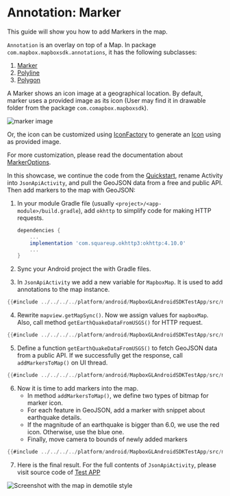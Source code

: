 # Annotation: Marker

This guide will show you how to add Markers in the map.

`Annotation` is an overlay on top of a Map. In package
`com.mapbox.mapboxsdk.annotations`, it has the following subclasses:
1. [Marker]
2. [Polyline]
3. [Polygon]

A Marker shows an icon image at a geographical location. By default, marker uses
a provided image as its icon (User may find it in drawable folder from the package
`com.comapbox.mapboxsdk`).

![marker image]

Or, the icon can be customized using [IconFactory] to generate an
[Icon] using as provided image.

For more customization, please read the documentation about [MarkerOptions].

In this showcase, we continue the code from the [Quickstart],
rename Activity into `JsonApiActivity`,
and pull the GeoJSON data from a free and public API.
Then add markers to the map with GeoJSON:

1. In your module Gradle file (usually `<project>/<app-module>/build.gradle`), add
   `okhttp` to simplify code for making HTTP requests.


    ```gradle
    dependencies {
        ...
        implementation 'com.squareup.okhttp3:okhttp:4.10.0'
        ...
    }
    ```

2. Sync your Android project the with Gradle files.

3. In `JsonApiActivity` we add a new variable for `MapboxMap`.
   It is used to add annotations to the map instance.

```kotlin
{{#include ../../../../platform/android/MapboxGLAndroidSDKTestApp/src/main/java/com/mapbox/mapboxsdk/testapp/activity/annotation/JsonApiActivity.kt:top}}
```

4. Rewrite `mapview.getMapSync()`. Now we assign values for `mapboxMap`.
   Also, call method `getEarthQuakeDataFromUSGS()` for HTTP request.

```kotlin
{{#include ../../../../platform/android/MapboxGLAndroidSDKTestApp/src/main/java/com/mapbox/mapboxsdk/testapp/activity/annotation/JsonApiActivity.kt:mapAsync}}
```

5. Define a function `getEarthQuakeDataFromUSGS()` to fetch GeoJSON data from a public API.
   If we successfully get the response, call `addMarkersToMap()` on UI thread.

```kotlin
{{#include ../../../../platform/android/MapboxGLAndroidSDKTestApp/src/main/java/com/mapbox/mapboxsdk/testapp/activity/annotation/JsonApiActivity.kt:getEarthquakes}}
```

6. Now it is time to add markers into the map.
   - In method `addMarkersToMap()`, we define two types of bitmap for marker icon.
   - For each feature in GeoJSON, add a marker with snippet about earthquake details.
   - If the magnitude of an earthquake is bigger than 6.0, we use the red icon. Otherwise, use the blue one.
   - Finally, move camera to bounds of newly added markers

```kotlin
{{#include ../../../../platform/android/MapboxGLAndroidSDKTestApp/src/main/java/com/mapbox/mapboxsdk/testapp/activity/annotation/JsonApiActivity.kt:addMarkers}}
```

7. Here is the final result. For the full contents of `JsonApiActivity`, please visit source code of [Test APP]

<div style="align: center">
  <img src="https://github.com/maplibre/maplibre-native/assets/19887090/00446249-9b19-4a48-8a46-00d4c5a2f981" alt="Screenshot with the map in demotile style">
</div>

[Marker]: https://maplibre.org/maplibre-native/android/api/-map-libre%20-native%20for%20-android/com.mapbox.mapboxsdk.annotations/-marker/index.html
[Polyline]: https://maplibre.org/maplibre-native/android/api/-map-libre%20-native%20for%20-android/com.mapbox.mapboxsdk.annotations/-polyline/index.html
[Polygon]: https://maplibre.org/maplibre-native/android/api/-map-libre%20-native%20for%20-android/com.mapbox.mapboxsdk.annotations/-polygon/index.html
[marker image]: https://raw.githubusercontent.com/maplibre/maplibre-native/main/test/fixtures/sprites/default_marker.png
[IconFactory]: https://maplibre.org/maplibre-native/android/api/-map-libre%20-native%20for%20-android/com.mapbox.mapboxsdk.annotations/-icon-factory/index.html
[Icon]: https://maplibre.org/maplibre-native/android/api/-map-libre%20-native%20for%20-android/com.mapbox.mapboxsdk.annotations/-icon/index.html
[Quickstart]: ./getting-started-guide.md
[mvn]: https://mvnrepository.com/artifact/org.maplibre.gl/android-plugin-annotation-v9
[Android Developer Documentation]: https://developer.android.com/topic/libraries/architecture/coroutines
[MarkerOptions]: https://maplibre.org/maplibre-native/android/api/-map-libre%20-native%20for%20-android/com.mapbox.mapboxsdk.annotations/-marker-options/index.html
[Test App]: https://github.com/maplibre/maplibre-native/tree/main/platform/android/MapboxGLAndroidSDKTestApp/src/main/java/com/mapbox/mapboxsdk/testapp/activity/annotation/JsonApiActivity.kt
